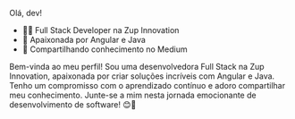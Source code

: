 Olá, dev!

- 👩‍💻 Full Stack Developer na Zup Innovation
- 🌟 Apaixonada por Angular e Java
- 📝 Compartilhando conhecimento no Medium

Bem-vinda ao meu perfil! Sou uma desenvolvedora Full Stack na Zup Innovation, apaixonada por criar soluções incríveis com Angular e Java. Tenho um compromisso com o aprendizado contínuo e adoro compartilhar meu conhecimento. Junte-se a mim nesta jornada emocionante de desenvolvimento de software! 😊🚀
